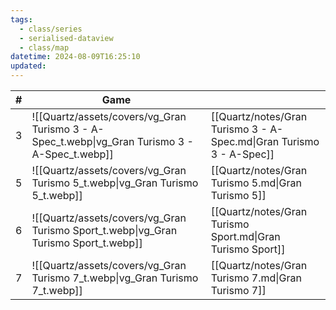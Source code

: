 ```yaml
---
tags:
  - class/series
  - serialised-dataview
  - class/map
datetime: 2024-08-09T16:25:10
updated: 
---
```

<!-- QueryToSerialize: table without id sequence as "#", embed(link(thumbnail)) as Game, file.link as ""  from #class/video-game where series = [[]] sort sequence -->
<!-- SerializedQuery: table without id sequence as "#", embed(link(thumbnail)) as Game, file.link as ""  from #class/video-game where series = [[]] sort sequence -->

| # | Game                                                                                           |                                                                      |
| - | ---------------------------------------------------------------------------------------------- | -------------------------------------------------------------------- |
| 3 | ![[Quartz/assets/covers/vg_Gran Turismo 3 - A-Spec_t.webp\|vg_Gran Turismo 3 - A-Spec_t.webp]] | [[Quartz/notes/Gran Turismo 3 - A-Spec.md\|Gran Turismo 3 - A-Spec]] |
| 5 | ![[Quartz/assets/covers/vg_Gran Turismo 5_t.webp\|vg_Gran Turismo 5_t.webp]]                   | [[Quartz/notes/Gran Turismo 5.md\|Gran Turismo 5]]                   |
| 6 | ![[Quartz/assets/covers/vg_Gran Turismo Sport_t.webp\|vg_Gran Turismo Sport_t.webp]]           | [[Quartz/notes/Gran Turismo Sport.md\|Gran Turismo Sport]]           |
| 7 | ![[Quartz/assets/covers/vg_Gran Turismo 7_t.webp\|vg_Gran Turismo 7_t.webp]]                   | [[Quartz/notes/Gran Turismo 7.md\|Gran Turismo 7]]                   |
<!-- SerializedQuery END -->
